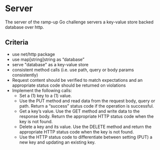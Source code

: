 # Server
The server of the ramp-up Go challenge servers a key-value store backed database over http.

## Criteria
* use net/http package 
* use map[string]string as “database” 
* serve "database" as a key-value store
* consistent method calls (i.e. use path, query or body params consistently)
* Request content should be verified to match expectations and an appropriate status code should be returned on violations
* Implement the following calls:
  * Set a (1) key to a (1) value.
  * Use the PUT method and read data from the request body, query or path. Return a “success” status code if the operation is successful.
  * Get a key’s value. Use the GET method and write data to the response body. Return the appropriate HTTP status code when the key is not found.
  * Delete a key and its value. Use the DELETE method and return the appropriate HTTP status code when the key is not found.
  * Use the HTTP status code to differentiate between setting (PUT) a new key and updating an existing key.
